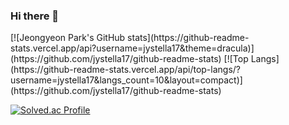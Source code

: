 ### Hi there 👋

<!--
**jystella17/jystella17** is a ✨ _special_ ✨ repository because its `README.md` (this file) appears on your GitHub profile.

Here are some ideas to get you started:

- 🔭 I’m currently working on ...
- 🌱 I’m currently learning ...
- 👯 I’m looking to collaborate on ...
- 🤔 I’m looking for help with ...
- 💬 Ask me about ...
- 📫 How to reach me: ...
- 😄 Pronouns: ...
- ⚡ Fun fact: ...
-->

<!--깃허브 통계(사용언어)-->

<div>
[![Jeongyeon Park's GitHub stats](https://github-readme-stats.vercel.app/api?username=jystella17&theme=dracula)](https://github.com/jystella17/github-readme-stats)
[![Top Langs](https://github-readme-stats.vercel.app/api/top-langs/?username=jystella17&langs_count=10&layout=compact)](https://github.com/jystella17/github-readme-stats)
</div>

<div>
<!--백준 티어-->

[![Solved.ac Profile](http://mazassumnida.wtf/api/generate_badge?boj=allets1723)](https://solved.ac/allets1723)<br/>
</div>
